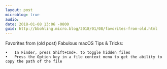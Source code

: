 ```yaml
---
layout: post
microblog: true
audio: 
date: 2018-01-08 13:06 -0800
guid: http://bbohling.micro.blog/2018/01/08/favorites-from-old.html
---
```

Favorites from (old post) Fabulous macOS Tips & Tricks:

	•	In Finder, press Shift+Cmd+. to toggle hidden files
	•	Press the Option key in a file context menu to get the ability to copy the path of the file
